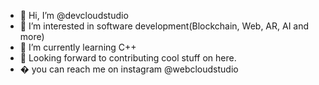 - 👋 Hi, I’m @devcloudstudio
- 👀 I’m interested in software development(Blockchain, Web, AR, AI and more)
- 🌱 I’m currently learning C++
- 💞️ Looking forward to contributing cool stuff on here.
- � you can reach me on instagram @webcloudstudio

<!---
devcloudstudio/devcloudstudio is a ✨ special ✨ repository because its `README.md` (this file) appears on your GitHub profile.
You can click the Preview link to take a look at your changes.
--->
